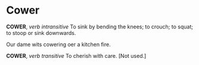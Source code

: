 # Cower

**COWER**, _verb intransitive_ To sink by bending the knees; to crouch; to squat; to stoop or sink downwards.

Our dame wits cowering oer a kitchen fire.

**COWER**, _verb transitive_ To cherish with care. \[Not used.\]